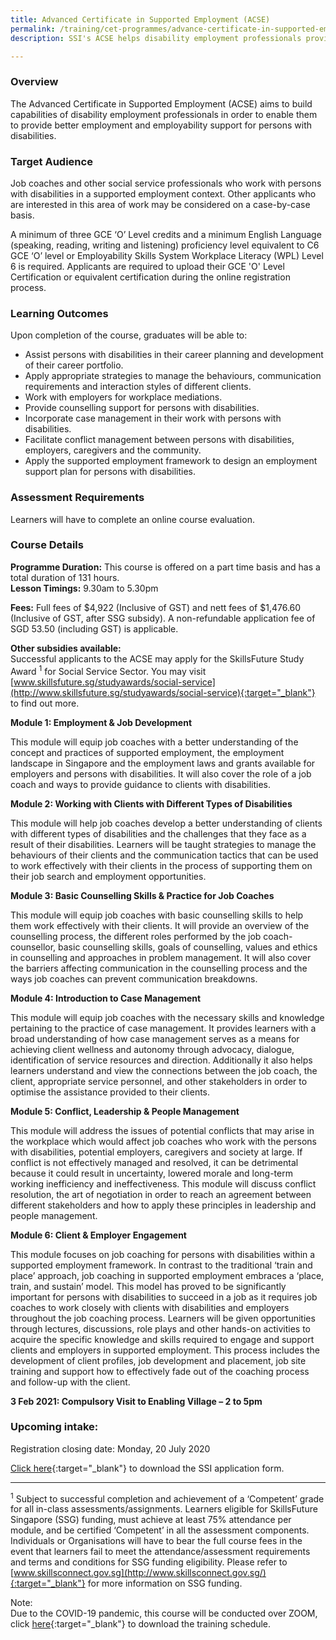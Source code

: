 ```yaml
---
title: Advanced Certificate in Supported Employment (ACSE)
permalink: /training/cet-programmes/advance-certificate-in-supported-employment/
description: SSI's ACSE helps disability employment professionals provide better employment & employability support for persons with disabilities.

---
```

### Overview

The Advanced Certificate in Supported Employment (ACSE) aims to build capabilities of disability employment professionals in order to enable them to provide better employment and employability support for persons with disabilities.

### Target Audience

Job coaches and other social service professionals who work with persons with disabilities in a supported employment context. Other applicants who are interested in this area of work may be considered on a case-by-case basis.  
  
A minimum of three GCE ‘O’ Level credits and a minimum English Language (speaking, reading, writing and listening) proficiency level equivalent to C6 GCE ‘O’ level or Employability Skills System Workplace Literacy (WPL) Level 6 is required. Applicants are required to upload their GCE 'O' Level Certification or equivalent certification during the online registration process.

### Learning Outcomes

Upon completion of the course, graduates will be able to:

-   Assist persons with disabilities in their career planning and development of their career portfolio.
-   Apply appropriate strategies to manage the behaviours, communication requirements and interaction styles of different clients.
-   Work with employers for workplace mediations.
-   Provide counselling support for persons with disabilities.
-   Incorporate case management in their work with persons with disabilities.
-   Facilitate conflict management between persons with disabilities, employers, caregivers and the community.
-   Apply the supported employment framework to design an employment support plan for persons with disabilities.

### Assessment Requirements

Learners will have to complete an online course evaluation.

### Course Details

**Programme Duration:** This course is offered on a part time basis and has a total duration of 131 hours.  
**Lesson Timings:**  9.30am to 5.30pm

**Fees:** Full fees of $4,922 (Inclusive of GST) and nett fees of $1,476.60 (Inclusive of GST, after SSG subsidy). A non-refundable application fee of SGD 53.50 (including GST) is applicable.  
  
**Other subsidies available:**  
Successful applicants to the ACSE may apply for the SkillsFuture Study Award <sup>1</sup> for Social Service Sector. You may visit [www.skillsfuture.sg/studyawards/social-service](http://www.skillsfuture.sg/studyawards/social-service){:target="_blank"}    to find out more.  
  
**Module 1: Employment & Job Development**  
  
This module will equip job coaches with a better understanding of the concept and practices of supported employment, the employment landscape in Singapore and the employment laws and grants available for employers and persons with disabilities. It will also cover the role of a job coach and ways to provide guidance to clients with disabilities.  
  
**Module 2: Working with Clients with Different Types of Disabilities**  
  
This module will help job coaches develop a better understanding of clients with different types of disabilities and the challenges that they face as a result of their disabilities. Learners will be taught strategies to manage the behaviours of their clients and the communication tactics that can be used to work effectively with their clients in the process of supporting them on their job search and employment opportunities.  
  
**Module 3: Basic Counselling Skills & Practice for Job Coaches**  
  
This module will equip job coaches with basic counselling skills to help them work effectively with their clients. It will provide an overview of the counselling process, the different roles performed by the job coach-counsellor, basic counselling skills, goals of counselling, values and ethics in counselling and approaches in problem management. It will also cover the barriers affecting communication in the counselling process and the ways job coaches can prevent communication breakdowns.  
  
**Module 4: Introduction to Case Management**  
  
This module will equip job coaches with the necessary skills and knowledge pertaining to the practice of case management. It provides learners with a broad understanding of how case management serves as a means for achieving client wellness and autonomy through advocacy, dialogue, identification of service resources and direction. Additionally it also helps learners understand and view the connections between the job coach, the client, appropriate service personnel, and other stakeholders in order to optimise the assistance provided to their clients.  
  
**Module 5: Conflict, Leadership & People Management**  
  
This module will address the issues of potential conflicts that may arise in the workplace which would affect job coaches who work with the persons with disabilities, potential employers, caregivers and society at large. If conflict is not effectively managed and resolved, it can be detrimental because it could result in uncertainty, lowered morale and long-term working inefficiency and ineffectiveness. This module will discuss conflict resolution, the art of negotiation in order to reach an agreement between different stakeholders and how to apply these principles in leadership and people management.  
  
**Module 6: Client & Employer Engagement**  
  
This module focuses on job coaching for persons with disabilities within a supported employment framework. In contrast to the traditional ‘train and place’ approach, job coaching in supported employment embraces a ‘place, train, and sustain’ model. This model has proved to be significantly important for persons with disabilities to succeed in a job as it requires job coaches to work closely with clients with disabilities and employers throughout the job coaching process. Learners will be given opportunities through lectures, discussions, role plays and other hands-on activities to acquire the specific knowledge and skills required to engage and support clients and employers in supported employment. This process includes the development of client profiles, job development and placement, job site training and support how to effectively fade out of the coaching process and follow-up with the client.  
  
**3 Feb 2021: Compulsory Visit to Enabling Village – 2 to 5pm**

### **Upcoming intake:**

Registration closing date: Monday, 20 July 2020  
  
[Click here](http://e-services.ncss.gov.sg/Training/Course/DetailProgramme/8ccfea49-bd8d-ea11-8159-000c296ee030){:target="_blank"}     to download the SSI application form.

----------

<sup>1</sup> Subject to successful completion and achievement of a ‘Competent’ grade for all in-class assessments/assignments. Learners eligible for SkillsFuture Singapore (SSG) funding, must achieve at least 75% attendance per module, and be certified ‘Competent’ in all the assessment components. Individuals or Organisations will have to bear the full course fees in the event that learners fail to meet the attendance/assessment requirements and terms and conditions for SSG funding eligibility. Please refer to [www.skillsconnect.gov.sg](http://www.skillsconnect.gov.sg/){:target="_blank"}    for more information on SSG funding.

  
Note:  
Due to the COVID-19 pandemic, this course will be conducted over ZOOM, click  [here](http://e-services.ncss.gov.sg/Training/Course/DetailProgramme/6b29b89a-9db8-ea11-815b-000c296ee030){:target="_blank"}     to download the training schedule.
